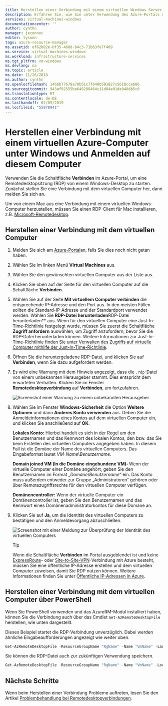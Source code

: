 ```yaml
---
title: Herstellen einer Verbindung mit einem virtuellen Windows Server-Computer | Microsoft Docs
description: Erfahren Sie, wie Sie unter Verwendung des Azure-Portals und des Resource Manager-Bereitstellungsmodells eine Verbindung mit einem virtuellen Windows-Computer herstellen und sich bei diesem Computer anmelden.
services: virtual-machines-windows
documentationcenter: ''
author: cynthn
manager: jeconnoc
editor: tysonn
tags: azure-resource-manager
ms.assetid: ef62b02e-bf35-468d-b4c3-71b63fe7f409
ms.service: virtual-machines-windows
ms.workload: infrastructure-services
ms.tgt_pltfrm: vm-windows
ms.devlang: na
ms.topic: article
ms.date: 11/26/2018
ms.author: cynthn
ms.openlocfilehash: 14bbb77678a70b51c7f640b501827c5618cce606
ms.sourcegitcommit: 943af92555ba640288464c11d84e01da948db5c0
ms.translationtype: HT
ms.contentlocale: de-DE
ms.lasthandoff: 02/09/2019
ms.locfileid: "55978941"
---
```

# <a name="how-to-connect-and-sign-on-to-an-azure-virtual-machine-running-windows"></a>Herstellen einer Verbindung mit einem virtuellen Azure-Computer unter Windows und Anmelden auf diesem Computer
Verwenden Sie die Schaltfläche **Verbinden** im Azure-Portal, um eine Remotedesktopsitzung (RDP) von einem Windows-Desktop zu starten. Zunächst stellen Sie eine Verbindung mit dem virtuellen Computer her, dann melden Sie sich an.

Um von einem Mac aus eine Verbindung mit einem virtuellen Windows-Computer herzustellen, müssen Sie einen RDP-Client für Mac installieren, z.B. [Microsoft-Remotedesktop](https://itunes.apple.com/app/microsoft-remote-desktop/id715768417).

## <a name="connect-to-the-virtual-machine"></a>Herstellen einer Verbindung mit dem virtuellen Computer
1. Melden Sie sich am [Azure-Portal](https://portal.azure.com/)an, falls Sie dies noch nicht getan haben.
2. Wählen Sie im linken Menü **Virtual Machines** aus.
3. Wählen Sie den gewünschten virtuellen Computer aus der Liste aus.
4. Klicken Sie oben auf der Seite für den virtuellen Computer auf die Schaltfläche **Verbinden**.
2. Wählen Sie auf der Seite **Mit virtuellem Computer verbinden** die entsprechende IP-Adresse und den Port aus. In den meisten Fällen sollten die Standard-IP-Adresse und der Standardport verwendet werden. Wählen Sie **RDP-Datei herunterladen**RDP-Datei herunterladen** aus. Wenn für den virtuellen Computer eine Just-In-Time-Richtlinie festgelegt wurde, müssen Sie zuerst die Schaltfläche **Zugriff anfordern** auswählen, um Zugriff anzufordern, bevor Sie die RDP-Datei herunterladen können. Weitere Informationen zur Just-In-Time-Richtlinie finden Sie unter [Verwalten des Zugriffs auf virtuelle Computer mithilfe der Just-In-Time-Richtlinie](../../security-center/security-center-just-in-time.md).
2. Öffnen Sie die heruntergeladene RDP-Datei, und klicken Sie auf **Verbinden**, wenn Sie dazu aufgefordert werden. 
2. Es wird eine Warnung mit dem Hinweis angezeigt, dass die `.rdp`-Datei von einem unbekannten Herausgeber stammt. Dies entspricht dem erwarteten Verhalten. Klicken Sie im Fenster **Remotedesktopverbindung** auf **Verbinden**, um fortzufahren.
   
    ![Screenshot einer Warnung zu einem unbekannten Herausgeber](./media/connect-logon/rdp-warn.png)
3. Wählen Sie im Fenster **Windows-Sicherheit** die Option **Weitere Optionen** und dann **Anderes Konto verwenden** aus. Geben Sie die Anmeldeinformationen eines Kontos auf dem virtuellen Computer ein, und klicken Sie anschließend auf **OK**.
   
     **Lokales Konto:** Hierbei handelt es sich in der Regel um den Benutzernamen und das Kennwort des lokalen Kontos, den bzw. das Sie beim Erstellen des virtuellen Computers angegeben haben. In diesem Fall ist die Domäne der Name des virtuellen Computers. Das Eingabeformat lautet *VM-Name*&#92;*Benutzername*.  
   
    **Domain joined VM (In die Domäne eingebundene VM):** Wenn der virtuelle Computer einer Domäne angehört, geben Sie den Benutzernamen im Format „*Domäne*&#92;*Benutzername*“ ein. Das Konto muss außerdem entweder zur Gruppe „Administratoren“ gehören oder über Remotezugriffsrechte für den virtuellen Computer verfügen.
   
    **Domänencontroller:** Wenn der virtuelle Computer ein Domänencontroller ist, geben Sie den Benutzernamen und das Kennwort eines Domänenadministratorkontos für diese Domäne an.
4. Klicken Sie auf **Ja**, um die Identität des virtuellen Computers zu bestätigen und den Anmeldevorgang abzuschließen.
   
   ![Screenshot mit einer Meldung zur Überprüfung der Identität des virtuellen Computers](./media/connect-logon/cert-warning.png)


   > [!TIP]
   > Wenn die Schaltfläche **Verbinden** im Portal ausgeblendet ist und keine [ExpressRoute](../../expressroute/expressroute-introduction.md)- oder [Site-to-Site-VPN](../../vpn-gateway/vpn-gateway-howto-site-to-site-resource-manager-portal.md)-Verbindung mit Azure besteht, müssen Sie eine öffentliche IP-Adresse erstellen und dem virtuellen Computer zuweisen, damit Sie RDP nutzen können. Weitere Informationen finden Sie unter [Öffentliche IP-Adressen in Azure](../../virtual-network/virtual-network-ip-addresses-overview-arm.md).
   > 
   > 

## <a name="connect-to-the-virtual-machine-using-powershell"></a>Herstellen einer Verbindung mit dem virtuellen Computer über PowerShell

Wenn Sie PowerShell verwenden und das AzureRM-Modul installiert haben, können Sie die Verbindung auch über das Cmdlet `Get-AzRemoteDesktopFile` herstellen, wie unten dargestellt.

Dieses Beispiel startet die RDP-Verbindung unverzüglich. Dabei werden ähnliche Eingabeaufforderungen angezeigt wie weiter oben.

```powershell
Get-AzRemoteDesktopFile -ResourceGroupName "RgName" -Name "VmName" -Launch
```

Sie können die RDP-Datei auch zur zukünftigen Verwendung speichern.

```powershell
Get-AzRemoteDesktopFile -ResourceGroupName "RgName" -Name "VmName" -LocalPath "C:\Path\to\folder"
```

## <a name="next-steps"></a>Nächste Schritte
Wenn beim Herstellen einer Verbindung Probleme auftreten, lesen Sie den Artikel [Problembehandlung bei Remotedesktopverbindungen](troubleshoot-rdp-connection.md?toc=%2fazure%2fvirtual-machines%2fwindows%2ftoc.json). 

